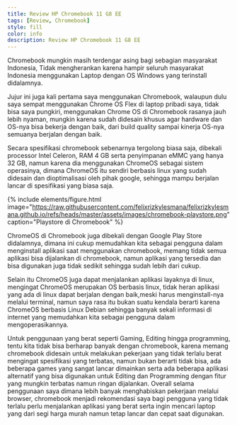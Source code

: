 ```yaml
---
title: Review HP Chromebook 11 G8 EE
tags: [Review, Chromebook]
style: fill
color: info
description: Review HP Chromebook 11 G8 EE
---
```

Chromebook mungkin masih terdengar asing bagi sebagian masyarakat Indonesia, Tidak mengherankan karena hampir seluruh masyarakat Indonesia menggunakan Laptop dengan OS Windows yang terinstall didalamnya.

Jujur ini juga kali pertama saya menggunakan Chromebook, walaupun dulu saya sempat menggunakan Chrome OS Flex di laptop pribadi saya, tidak bisa saya pungkiri, menggunakan Chrome OS di Chromebook rasanya jauh lebih nyaman, mungkin karena sudah didesain khusus agar hardware dan OS-nya bisa bekerja dengan baik, dari build quality sampai kinerja OS-nya semuanya berjalan dengan baik.

Secara spesifikasi chromebook sebenarnya tergolong biasa saja, dibekali processor Intel Celeron, RAM 4 GB serta penyimpanan eMMC yang hanya 32 GB, namun karena dia menggunakan ChromeOS sebagai sistem operasinya, dimana ChromeOS itu sendiri berbasis linux yang sudah didesain dan dioptimalisasi oleh pihak google, sehingga mampu berjalan lancar di spesifikasi yang biasa saja.

{% include elements/figure.html image="https://raw.githubusercontent.com/felixrizkylesmana/felixrizkylesmana.github.io/refs/heads/master/assets/images/chromebook-playstore.png" caption="Playstore di Chromebook" %}

ChromeOS di Chromebook juga dibekali dengan Google Play Store didalamnya, dimana ini cukup memudahkan kita sebagai pengguna dalam menginstall aplikasi saat menggunakan chromebook, memang tidak semua aplikasi bisa dijalankan di chromebook, namun aplikasi yang tersedia dan bisa digunakan juga tidak sedikit sehingga sudah lebih dari cukup.


Selain itu ChromeOS juga dapat menjalankan aplikasi layaknya di linux, mengingat ChromeOS merupakan OS berbasis linux, tidak heran aplikasi yang ada di linux dapat berjalan dengan baik,meski harus menginstall-nya melalui terminal, namun saya rasa itu bukan suatu kendala berarti karena ChromeOS berbasis Linux Debian sehingga banyak sekali informasi
di internet yang memudahkan kita sebagai pengguna dalam mengoperasikannya.


Untuk penggunaan yang berat seperti Gaming, Editing hingga programming, tentu kita tidak bisa berharap banyak dengan chromebook, karena memang chromebook didesain untuk melakukan pekerjaan yang tidak terlalu berat mengingat spesifikasi yang terbatas, namun bukan berarti tidak bisa, ada beberapa games yang sangat lancar dimainkan serta ada beberapa aplikasi alternatif yang bisa digunakan untuk Editing dan Programming dengan fitur yang mungkin terbatas namun ringan dijalankan.
Overall selama penggunaan saya dimana lebih banyak menghabiskan pekerjaan melalui browser, chromebook menjadi rekomendasi saya bagi pengguna yang tidak terlalu perlu menjalankan aplikasi yang berat serta ingin mencari laptop yang dari segi harga murah namun tetap lancar dan cepat saat digunakan.




